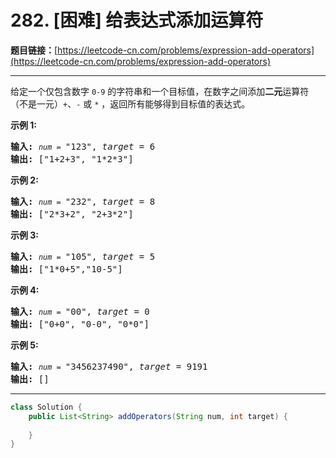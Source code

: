 # 282. [困难] 给表达式添加运算符

**题目链接：**[https://leetcode-cn.com/problems/expression-add-operators](https://leetcode-cn.com/problems/expression-add-operators)

---

<div class="content__1Y2H">
 <div class="notranslate">
  <p>给定一个仅包含数字&nbsp;<code>0-9</code>&nbsp;的字符串和一个目标值，在数字之间添加<strong>二元</strong>运算符（不是一元）<code>+</code>、<code>-</code>&nbsp;或&nbsp;<code>*</code>&nbsp;，返回所有能够得到目标值的表达式。</p> 
  <p><strong>示例 1:</strong></p> 
  <pre class="language-text"><strong>输入:</strong> <code><em>num</em> = </code>"123", <em>target</em> = 6
<strong>输出: </strong>["1+2+3", "1*2*3"] 
</pre> 
  <p><strong>示例&nbsp;2:</strong></p> 
  <pre class="language-text"><strong>输入:</strong> <code><em>num</em> = </code>"232", <em>target</em> = 8
<strong>输出: </strong>["2*3+2", "2+3*2"]</pre> 
  <p><strong>示例 3:</strong></p> 
  <pre class="language-text"><strong>输入:</strong> <code><em>num</em> = </code>"105", <em>target</em> = 5
<strong>输出: </strong>["1*0+5","10-5"]</pre> 
  <p><strong>示例&nbsp;4:</strong></p> 
  <pre class="language-text"><strong>输入:</strong> <code><em>num</em> = </code>"00", <em>target</em> = 0
<strong>输出: </strong>["0+0", "0-0", "0*0"]
</pre> 
  <p><strong>示例 5:</strong></p> 
  <pre class="language-text"><strong>输入:</strong> <code><em>num</em> = </code>"3456237490", <em>target</em> = 9191
<strong>输出: </strong>[]
</pre> 
 </div>
</div>

---

```java
class Solution {
    public List<String> addOperators(String num, int target) {
        
    }
}
```